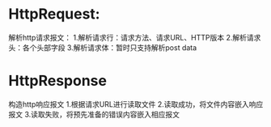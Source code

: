 # HttpRequest:
解析http请求报文：
1.解析请求行：请求方法、请求URL、HTTP版本
2.解析请求头：各个头部字段
3.解析请求体：暂时只支持解析post data

# HttpResponse
构造http响应报文
1.根据请求URL进行读取文件
2.读取成功，将文件内容嵌入响应报文
3.读取失败，将预先准备的错误内容嵌入相应报文